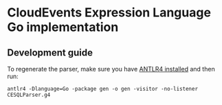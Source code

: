 # CloudEvents Expression Language Go implementation

## Development guide

To regenerate the parser, make sure you have [ANTLR4 installed](https://github.com/antlr/antlr4/blob/master/doc/getting-started.md) and then run:

```shell
antlr4 -Dlanguage=Go -package gen -o gen -visitor -no-listener CESQLParser.g4
```

